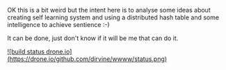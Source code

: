 OK this is a bit weird but the intent here is to analyse some ideas about creating self learning system and using a distributed hash table and some intelligence to achieve sentience :-) 

It can be done, just don't know if it will be me that can do it. 


[![build status drone.io] (https://drone.io/github.com/dirvine/wwww/status.png)](https://drone.io/github.com/dirvine/wwww/latest)

